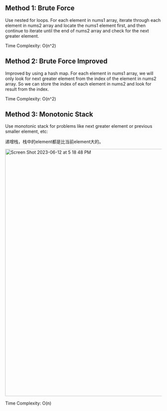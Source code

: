 ## Method 1: Brute Force

Use nested for loops. For each element in nums1 array, iterate through each element in nums2 array and locate the nums1 element first, and then continue to iterate until the end of nums2 array and check for the next greater element.

Time Complexity: O(n^2)

## Method 2: Brute Force Improved

Improved by using a hash map. For each element in nums1 array, we will only look for next greater element from the index of the element
in nums2 array. So we can store the index of each element in nums2 and look for result from the index.

Time Complexity: O(n^2)

## Method 3: Monotonic Stack

Use monotonic stack for problems like next greater element or previous smaller element, etc:

递增栈，栈中的element都是比当前element大的。

<img width="796" alt="Screen Shot 2023-06-12 at 5 18 48 PM" src="https://github.com/MaiJi97/Leetcode/assets/106039830/1c6c250b-01d6-4ed4-8991-ddd17b3acc11.png">

Time Complexity: O(n)
